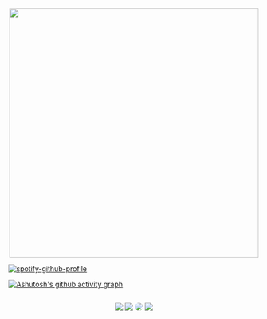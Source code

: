 <div align="center">
<img src="https://github.com/NyedsonLorran/Nyedsonlorran/assets/105567534/333f9cd9-8761-4e5f-bcb6-56090434738f" width="500px" />
</div>


[![spotify-github-profile](https://spotify-github-profile.kittinanx.com/api/view?uid=6n7cn18l2trc0t63r60lh39f0&cover_image=true&theme=default&show_offline=true&background_color=121212&interchange=false)](https://github.com/kittinan/spotify-github-profile)



[![Ashutosh's github activity graph](https://github-readme-activity-graph.vercel.app/graph?username=nyedsonlorran&bg_color=0d1117&color=ffffffff&line=ffffff&point=00ff4c&area=true&theme=react-dark&hide_border=true)](https://github.com/ashutosh00710/github-readme-activity-graph)

## 

<div align="center"> 
<a href="https://instagram.com/nyedsonlorran" target="_blank"><img src="https://img.shields.io/badge/-Instagram-%DF0174?style=for-the-badge&logo=instagram&logoColor=white"></a>
<a href = "mailto:nyedsonlorranoficial@gmail.com"> <img src="https://img.shields.io/badge/-Gmail-%DF0174?style=for-the-badge&logo=gmail&logoColor=white" target="_blank" ></a>
<a href="https://www.linkedin.com/in/nyedsonlorran/" target="_blank"><img src="https://img.shields.io/badge/-LinkedIn-%DF0174?style=for-the-badge&logo=linkedin&logoColor=white" style="border-radius: 30px" target="_blank"></a> 
 <a href = "https://open.spotify.com/user/6n7cn18l2trc0t63r60lh39f0"> <img src="https://img.shields.io/badge/Spotify-%DF0174?&style=for-the-badge&logo=spotify&logoColor=white" target="_blank" ></a>
</div>

